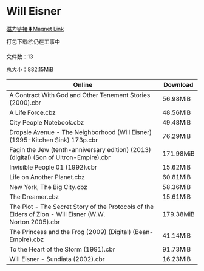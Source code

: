 # Will Eisner

[磁力链接⬇Magnet Link](magnet:?xt=urn:btih:3b38a0f8044ed74d53328012decd7450a76ba9c8&dn=Will%20Eisner)

打包下载📦仍在工事中

文件数：13

总大小：882.15MiB

Online | Download
--- | ---
A Contract With God and Other Tenement Stories (2000).cbr | 56.98MiB
A Life Force.cbz | 48.56MiB
City People Notebook.cbz | 49.48MiB
Dropsie Avenue - The Neighborhood (Will Eisner) (1995-Kitchen Sink) 173p.cbr | 76.29MiB
Fagin the Jew (tenth-anniversary edition) (2013) (digital) (Son of Ultron-Empire).cbr | 171.98MiB
Invisible People 01 (1992).cbr | 15.62MiB
Life on Another Planet.cbz | 60.81MiB
New York, The Big City.cbz | 58.36MiB
The Dreamer.cbz | 15.61MiB
The Plot - The Secret Story of the Protocols of the Elders of Zion - Will Eisner (W.W. Norton.2005).cbr | 179.38MiB
The Princess and the Frog (2009) (Digital) (Bean-Empire).cbz | 41.14MiB
To the Heart of the Storm (1991).cbr | 91.73MiB
Will Eisner - Sundiata (2002).cbr | 16.23MiB